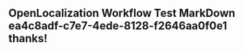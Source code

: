 <properties
ms.topic="hero-topic"
ms.test1="hero-topic"
ms.test2="test"/>


## OpenLocalization Workflow Test MarkDown ea4c8adf-c7e7-4ede-8128-f2646aa0f0e1 thanks!



<!--HONumber=Aug16_HO4-->


